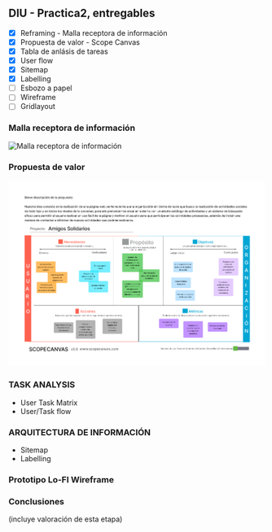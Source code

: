 ## DIU - Practica2, entregables

- [x] Reframing - Malla receptora de información
- [x] Propuesta de valor - Scope Canvas
- [x] Tabla de anlásis de tareas
- [x] User flow
- [x] Sitemap
- [x] Labelling
- [ ] Esbozo a papel
- [ ] Wireframe
- [ ] Gridlayout

### Malla receptora de información
![Malla receptora de información](Malla-Receptora-Información.png)


### Propuesta de valor
![Scope Canvas](ScopeCanvas.png)


### TASK ANALYSIS

* User Task Matrix 
* User/Task flow


### ARQUITECTURA DE INFORMACIÓN

* Sitemap 
* Labelling 


### Prototipo Lo-FI Wireframe 


### Conclusiones  
(incluye valoración de esta etapa)
